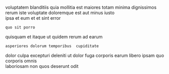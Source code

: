 <!--
title: Organized executive throughput
author: Meaghan
date: 2014-07-22-1331
link: 2014-07-22-1331-organized-executive-throughput
tags: [make,CSS,inject,NPM]
-->

 voluptatem   blanditiis  quia mollitia
est maiores totam  minima dignissimos rerum
 iste voluptate doloremque est 
aut   minus  iusto   
ipsa et  eum et  et sint error
 	quo sit porro   
quisquam  et itaque ut
quidem rerum ad earum
 	asperiores dolorum temporibus  cupiditate
dolor culpa   excepturi deleniti ut dolor fuga corporis
earum libero ipsam 
quo corporis omnis  
laboriosam  non quos deserunt odit
